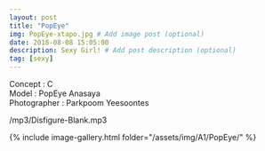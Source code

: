 ```yaml
---
layout: post
title: "PopEye"
img: PopEye-xtapo.jpg # Add image post (optional)
date: 2018-08-08 15:05:00
description: Sexy Girl! # Add post description (optional)
tag: [sexy]
---
```

Concept : C  
Model : PopEye Anasaya  
Photographer : Parkpoom Yeesoontes        

/mp3/Disfigure-Blank.mp3

{% include image-gallery.html folder="/assets/img/A1/PopEye/" %}
